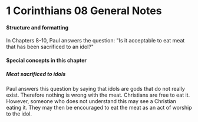 # 1 Corinthians 08 General Notes

#### Structure and formatting

In Chapters 8-10, Paul answers the question: "Is it acceptable to eat meat that has been sacrificed to an idol?"

#### Special concepts in this chapter

##### Meat sacrificed to idols
Paul answers this question by saying that idols are gods that do not really exist. Therefore nothing is wrong with the meat. Christians are free to eat it. However, someone who does not understand this may see a Christian eating it. They may then be encouraged to eat the meat as an act of worship to the idol.
